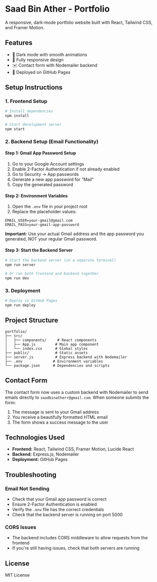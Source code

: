 # Saad Bin Ather - Portfolio

A responsive, dark-mode portfolio website built with React, Tailwind CSS, and Framer Motion.

## Features

- 🎨 Dark mode with smooth animations
- 📱 Fully responsive design
- ✉️ Contact form with Nodemailer backend
- 🚀 Deployed on GitHub Pages

## Setup Instructions

### 1. Frontend Setup

```bash
# Install dependencies
npm install

# Start development server
npm start
```

### 2. Backend Setup (Email Functionality)

#### Step 1: Gmail App Password Setup

1. Go to your Google Account settings
2. Enable 2-Factor Authentication if not already enabled
3. Go to Security → App passwords
4. Generate a new app password for "Mail"
5. Copy the generated password

#### Step 2: Environment Variables

1. Open the `.env` file in your project root
2. Replace the placeholder values:

```env
EMAIL_USER=your-gmail@gmail.com
EMAIL_PASS=your-gmail-app-password
```

**Important:** Use your actual Gmail address and the app password you generated, NOT your regular Gmail password.

#### Step 3: Start the Backend Server

```bash
# Start the backend server (in a separate terminal)
npm run server

# Or run both frontend and backend together
npm run dev
```

### 3. Deployment

```bash
# Deploy to GitHub Pages
npm run deploy
```

## Project Structure

```
portfolio/
├── src/
│   ├── components/     # React components
│   ├── App.js         # Main app component
│   └── index.css      # Global styles
├── public/            # Static assets
├── server.js          # Express backend with Nodemailer
├── .env              # Environment variables
└── package.json      # Dependencies and scripts
```

## Contact Form

The contact form now uses a custom backend with Nodemailer to send emails directly to `saadbinatherr@gmail.com`. When someone submits the form:

1. The message is sent to your Gmail address
2. You receive a beautifully formatted HTML email
3. The form shows a success message to the user

## Technologies Used

- **Frontend:** React, Tailwind CSS, Framer Motion, Lucide React
- **Backend:** Express.js, Nodemailer
- **Deployment:** GitHub Pages

## Troubleshooting

### Email Not Sending

- Check that your Gmail app password is correct
- Ensure 2-Factor Authentication is enabled
- Verify the `.env` file has the correct credentials
- Check that the backend server is running on port 5000

### CORS Issues

- The backend includes CORS middleware to allow requests from the frontend
- If you're still having issues, check that both servers are running

## License

MIT License
